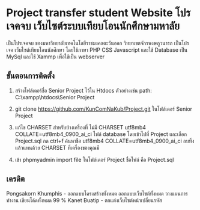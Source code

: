 # Project transfer student Website โปรเจคจบ เว็บไซต์ระบบเทียบโอนนักศึกษามหาลัย 

เป็นโปรเจคจบ ของมหาวิทยาลัยเทคโนโลยีราชมงคลตะวันออก วิทยาเขตจักรพงษภูวนารถ เป็นโปรเจค เว็บไซต์เทียบโอนนักศึกษา
โดยใช้ภาษา PHP CSS Javascript และใช้ Database เป็น MySql และใช้ Xammp เพื่อใช้เป็น webserver

## ขั้นตอนการติดตั้ง

1. สร้างโฟล์เดอร์ชื่อ Senior Project ไว้ใน Htdocs ตัวอย่างเช่น path: C:\xampp\htdocs\Senior Project

2. git clone https://github.com/KunComNaKub/Project.git ในโฟล์เดอร์ Senior Project

3. แก้ไข CHARSET สำหรับบ้างเครื่องที่ ไม่มี CHARSET utf8mb4 COLLATE=utf8mb4_0900_ai_ci ไฟล์ database โดยเข้าไปที่ Project และเลือก Project.sql กด ctrl+f ค้นหาชือ utf8mb4 COLLATE=utf8mb4_0900_ai_ci ลบทิ้ง แล้วแทนด้วย CHARSET ที่เครื่องของคุณมี

4. เข้า phpmyadmin import file ในโฟล์เดอร์ Project ชื่อไฟล์ คือ Project.sql

## เครดิต
Pongsakorn Khumphis - ออกแบบโครงสร้างทั้งหมด ออกแบบเว็บไซต์ทั้งหมด วางแผนการทำงาน เขียนโค้ดทั้งหมด 99 %
Kanet Buatip - ตกแต่งเว็บไซต์หน้าเปลี่ยนรหัส
